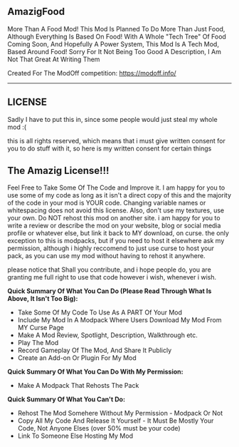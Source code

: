 AmazigFood
----------

More Than A Food Mod!
This Mod Is Planned To Do More Than Just Food, Although Everything Is Based On Food! With A Whole "Tech Tree" Of Food Coming Soon, And Hopefully A Power System, This Mod Is A Tech Mod, Based Around Food!
Sorry For It Not Being Too Good A Description, I Am Not That Great At Writing Them

Created For The ModOff competition: https://modoff.info/

-------------------------------------------
LICENSE
---------

Sadly I have to put this in, since some people would just steal my whole mod :(

this is all rights reserved, which means that i must give written consent for you to do stuff with it, so here is my written consent for certain things

The Amazig License!!!
----------------------

Feel Free to Take Some Of The Code and Improve it. I am happy for you to use some of my code as long as it isn't a direct copy of this and the majority of the code in your mod is YOUR code. Changing variable names or whitespacing does not avoid this license. Also, don't use my textures, use your own. Do NOT rehost this mod on another site. i am happy for you to write a review or describe the mod on your website, blog or social media profile or whatever else, but link it back to MY download, on curse. the only exception to this is modpacks, but if you need to host it elsewhere ask my permission, although i highly reccomend to just use curse to host your pack, as you can use my mod without having to rehost it anywhere.

please notice that Shall you contribute, and i hope people do, you are granting me full right to use that code however i wish, whenever i wish.

**Quick Summary Of What You Can Do (Please Read Through What Is Above, It Isn't Too Big):**
-  Take Some Of My Code To Use As A PART Of Your Mod
-  Include My Mod In A Modpack Where Users Download My Mod From MY Curse Page
-  Make A Mod Review, Spotlight, Description, Walkthrough etc.
-  Play The Mod
-  Record Gameplay Of The Mod, And Share It Publicly
-  Create an Add-on Or Plugin For My Mod

**Quick Summary Of What You Can Do With My Permission:**
-  Make A Modpack That Rehosts The Pack

**Quick Summary Of What You Can't Do:**
-  Rehost The Mod Somehere Without My Permission - Modpack Or Not
-  Copy All My Code And Release It Yourself - It Must Be Mostly Your Code, Not Anyone Elses (over 50% must be your code)
-  Link To Someone Else Hosting My Mod
